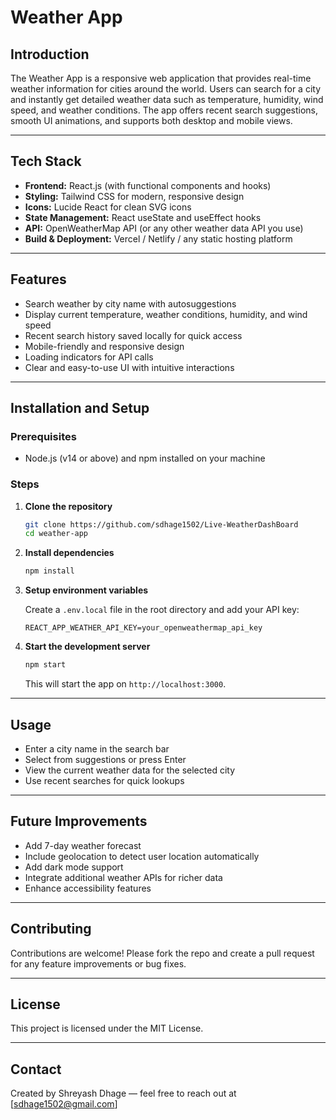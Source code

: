 
# Weather App

## Introduction

The Weather App is a responsive web application that provides real-time weather information for cities around the world. Users can search for a city and instantly get detailed weather data such as temperature, humidity, wind speed, and weather conditions. The app offers recent search suggestions, smooth UI animations, and supports both desktop and mobile views.

---

## Tech Stack

- **Frontend:** React.js (with functional components and hooks)  
- **Styling:** Tailwind CSS for modern, responsive design  
- **Icons:** Lucide React for clean SVG icons  
- **State Management:** React useState and useEffect hooks  
- **API:** OpenWeatherMap API (or any other weather data API you use)  
- **Build & Deployment:** Vercel / Netlify / any static hosting platform

---

## Features

- Search weather by city name with autosuggestions  
- Display current temperature, weather conditions, humidity, and wind speed  
- Recent search history saved locally for quick access  
- Mobile-friendly and responsive design  
- Loading indicators for API calls  
- Clear and easy-to-use UI with intuitive interactions  

---

## Installation and Setup

### Prerequisites

- Node.js (v14 or above) and npm installed on your machine

### Steps

1. **Clone the repository**

   ```bash
   git clone https://github.com/sdhage1502/Live-WeatherDashBoard
   cd weather-app
   ```

2. **Install dependencies**

   ```bash
   npm install
   ```

3. **Setup environment variables**

   Create a `.env.local` file in the root directory and add your API key:

   ```
   REACT_APP_WEATHER_API_KEY=your_openweathermap_api_key
   ```

4. **Start the development server**

   ```bash
   npm start
   ```

   This will start the app on `http://localhost:3000`.

---

## Usage

- Enter a city name in the search bar  
- Select from suggestions or press Enter  
- View the current weather data for the selected city  
- Use recent searches for quick lookups


---

## Future Improvements

- Add 7-day weather forecast  
- Include geolocation to detect user location automatically  
- Add dark mode support  
- Integrate additional weather APIs for richer data  
- Enhance accessibility features  

---

## Contributing

Contributions are welcome! Please fork the repo and create a pull request for any feature improvements or bug fixes.

---

## License

This project is licensed under the MIT License.

---

## Contact

Created by Shreyash Dhage — feel free to reach out at [sdhage1502@gmail.com]

